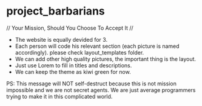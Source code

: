 # project_barbarians

// Your Mission, Should You Choose To Accept It //

- The website is equally devided for 3.
- Each person will code his relevant section (each picture is named accordingly). please check layout_templates folder. 
- We can add other high quality pictures, the important thing is the layout. 
- Just use Lorem to fill in titles and descriptions. 
- We can keep the theme as kiwi green for now.  

PS: This message will NOT self-destruct because this is not mission impossible and we are not secret agents. We are just average programmers trying to make it in this complicated world. 
 

